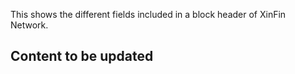 This shows the different fields included in a block header of XinFin Network. 

## Content to be updated